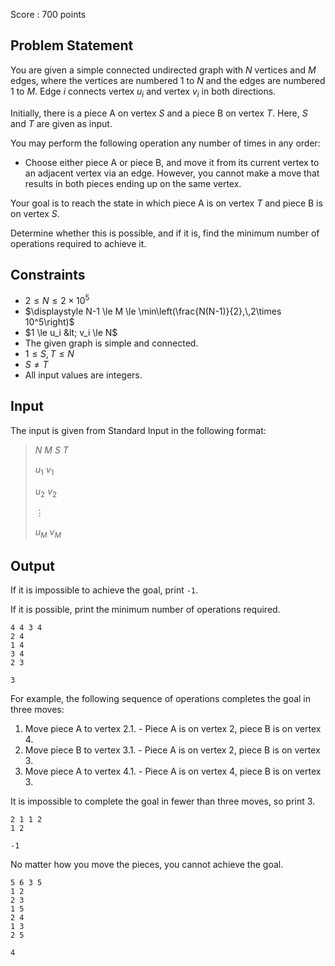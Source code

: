 Score : $700$ points

## Problem Statement

You are given a simple connected undirected graph with $N$ vertices and $M$ edges, where the vertices are numbered $1$ to $N$ and the edges are numbered $1$ to $M$. Edge $i$ connects vertex $u_i$ and vertex $v_i$ in both directions.

Initially, there is a piece A on vertex $S$ and a piece B on vertex $T$. Here, $S$ and $T$ are given as input.

You may perform the following operation any number of times in any order:

- Choose either piece A or piece B, and move it from its current vertex to an adjacent vertex via an edge. However, you cannot make a move that results in both pieces ending up on the same vertex.

Your goal is to reach the state in which piece A is on vertex $T$ and piece B is on vertex $S$.

Determine whether this is possible, and if it is, find the minimum number of operations required to achieve it.

## Constraints

- $2 \le N \le 2\times 10^5$
- $\displaystyle N-1 \le M \le \min\left(\frac{N(N-1)}{2},\,2\times 10^5\right)$
- $1 \le u_i &lt; v_i \le N$
- The given graph is simple and connected.
- $1 \le S, T \le N$
- $S \neq T$
- All input values are integers.

## Input

The input is given from Standard Input in the following format:

> $N$ $M$ $S$ $T$
> 
> $u_1$ $v_1$
> 
> $u_2$ $v_2$
> 
> $\vdots$
> 
> $u_M$ $v_M$

## Output

If it is impossible to achieve the goal, print `-1`.

If it is possible, print the minimum number of operations required.

```input1
4 4 3 4
2 4
1 4
3 4
2 3
```

```output1
3
```

For example, the following sequence of operations completes the goal in three moves:

1. Move piece A to vertex $2$.1.    - Piece A is on vertex $2$, piece B is on vertex $4$.
2. Move piece B to vertex $3$.1.    - Piece A is on vertex $2$, piece B is on vertex $3$.
3. Move piece A to vertex $4$.1.    - Piece A is on vertex $4$, piece B is on vertex $3$.

It is impossible to complete the goal in fewer than three moves, so print $3$.

```input2
2 1 1 2
1 2
```

```output2
-1
```

No matter how you move the pieces, you cannot achieve the goal.

```input3
5 6 3 5
1 2
2 3
1 5
2 4
1 3
2 5
```

```output3
4
```